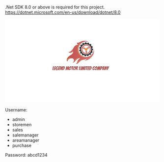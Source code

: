 .Net SDK 8.0 or above is required for this project.
https://dotnet.microsoft.com/en-us/download/dotnet/8.0

![Demo](LegendMotor.WinForm/Resources/logo.jpg)

Username:
-	admin
-	storemen
-	sales
-	salemanager
-	areamanager
-	purchase

Password:
abcd1234


